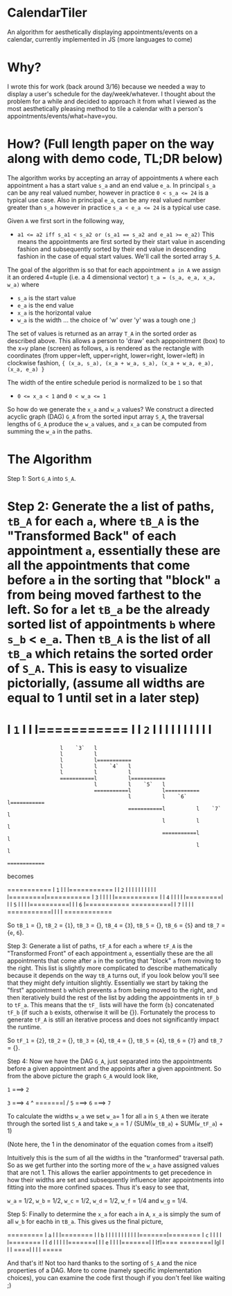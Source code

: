 # CalendarTiler
An algorithm for aesthetically displaying appointments/events on a calendar, currently implemented in JS (more languages to come)

# Why?
I wrote this for work (back around 3/16) because we needed a way to display a user's schedule for the day/week/whatever. I thought about the problem for a while and decided to approach it from what I viewed as the most aesthetically pleasing method to tile a calendar with a person's appointments/events/what=have=you.

# How? (Full length paper on the way along with demo code, TL;DR below)
The algorithm works by accepting an array of appointments `A` where each appointment `a` has a start value `s_a` and an end value `e_a`. In principal `s_a` can be any real valued number, however in practice `0 < s_a <= 24` is a typical use case. Also in principal `e_a`, can be any real valued number greater than `s_a` however in practice `s_a < e_a <= 24` is a typical use case. 

Given `A` we first sort in the following way,
* `a1 <= a2 iff s_a1 < s_a2 or (s_a1 == s_a2 and e_a1 >= e_a2)`
This means the appointments are first sorted by their start value in ascending fashion and subsequently sorted by their end value in descending fashion in the case of equal start values. We'll call the sorted array `S_A`.

The goal of the algorithm is so that for each appointment `a in A` we assign it an ordered 4=tuple (i.e. a 4 dimensional vector) `t_a = (s_a, e_a, x_a, w_a)` where
* `s_a` is the start value
* `e_a` is the end value
* `x_a` is the horizontal value
* `w_a` is the width ... the choice of 'w' over 'y' was a tough one ;)

The set of values is returned as an array `T_A` in the sorted order as described above. This allows a person to 'draw' each apppointment (box) to the x=y plane (screen) as follows, `a` is rendered as the rectangle with coordinates (from upper=left, upper=right, lower=right, lower=left) in clockwise fashion, `{ (x_a, s_a), (x_a + w_a, s_a), (x_a + w_a, e_a), (x_a, e_a) }`

The width of the entire schedule period is normalized to be `1` so that
* `0 <= x_a < 1` and `0 < w_a <= 1`

So how do we generate the `x_a` and `w_a` values? We construct a directed acyclic graph (DAG) `G_A` from the sorted input array `S_A`, the traversal lengths of `G_A` produce the `w_a` values, and `x_a` can be computed from summing the `w_a` in the paths.

# The Algorithm
Step 1: Sort `G_A` into `S_A`.

Step 2: Generate the a list of paths, `tB_A` for each `a`, where `tB_A` is the "Transformed Back" of each appointment `a`, essentially these are all the appointments that come before `a` in the sorting that "block" `a` from being moved farthest to the left. So for `a` let `tB_a` be the already sorted list of appointments `b` where `s_b` < `e_a`. Then `tB_A` is the list of all `tB_a` which retains the sorted order of `S_A`. This is easy to visualize pictorially, (assume all widths are equal to 1 until set in a later step)
===========
l   `1`   l
l         l===========
l         l    `2`   l
l         l          l
l         l          l
l         l          l
=================================
                     l    `3`   l
                     l          l
                     l          l===========
                     l          l    `4`   l
                     l          l          l
                     ===========l          l===========
                                l          l    `5`   l
                                ===========l          l===========
                                           l          l    `6`   l===========
                                           ===========l          l    `7`   l
                                                      l          l          l
                                                      ===========l          l
                                                                 l          l
                                                                 ============
becomes

===========
l   `1`   l
l         l===========
l         l    `2`   l
l         l          l
l         l          l
l         l          l
l=========l===========
l   `3`   l
l         l
l         l===========
l         l    `4`   l
l         l          l
l=========l          l
l   `5`   l          l
l         l==========l
l         l   `6`    l===========
==========l          l    `7`   l
          l          l          l
          ===========l          l
                     l          l
                     ============
          
So `tB_1` = {}, `tB_2` = {`1`}, `tB_3` = {}, `tB_4` = {`3`}, `tB_5` = {}, `tB_6` = {`5`} and `tB_7` = {`e`, `6`}.

Step 3: Generate a list of paths, `tF_A` for each `a` where `tF_A` is the "Transformed Front" of each appointment `a`, essentially these are the all appointments that come after `a` in the sorting that "block" `a` from moving to the right. This list is slightly more complicated to describe mathematically because it depends on the way `tB_A` turns out, if you look below you'll see that they might defy intuition slightly. Essentially we start by taking the "first" appointment `b` which prevents `a` from being moved to the right, and then iteratively build the rest of the list by adding the appointments in `tF_b` to `tF_a`. This means that the `tF_` lists will have the form {`b`} concatenated `tF_b` (if such a `b` exists, otherwise it will be {}). Fortunately the process to generate `tF_A` is still an iterative process and does not significantly impact the runtime.

So `tF_1` = {`2`}, `tB_2` = {}, `tB_3` = {`4`}, `tB_4` = {}, `tB_5` = {`4`}, `tB_6` = {`7`} and `tB_7` = {}.

Step 4: Now we have the DAG `G_A`, just separated into the appointments before a given appointment and the appoints after a given appointment. So from the above picture the graph `G_A` would look like,

`1` ===> `2` 

`3` ===> `4`
          ^
   =======l
  /
`5` ===> `6` ===> `7`

To calculate the widths `w_a` we set `w_a`= 1 for all `a` in `S_A` then we iterate through the sorted list `S_A` and take `w_a` = 1 / (SUM(`w_tB_a`) + SUM(`w_tF_a`) + 1)

(Note here, the 1 in the denominator of the equation comes from `a` itself)

Intuitively this is the sum of all the widths in the "tranformed" traversal path. So as we get further into the sorting more of the `w_a` have assigned values that are not 1. This allows the earlier appointments to get precedence in how their widths are set and subsequently influence later appointments into fitting into the more confined spaces. Thus it's easy to see that,

`w_a` = 1/2, `w_b` = 1/2, `w_c` = 1/2, `w_d` = 1/2, `w_f` = 1/4 and `w_g` = 1/4.

Step 5: Finally to determine the `x_a` for each `a` in `A`, `x_a` is simply the sum of all `w_b` for each`b` in `tB_a`. This gives us the final picture,

=========
l `a`   l
l       l========
l       l `b`   l
l       l       l
l       l       l
l       l       l
l=======l========
l  `c`  l
l       l
l       l========
l       l  `d`  l
l       l       l
l=======l       l
l  `e`  l       l
l       l=======l
l       l`f`l====
========l   l`g`l
        l   l   l
        ====l   l
            l   l
            =====

And that's it! Not too hard thanks to the sorting of `S_A` and the nice properties of a DAG.
More to come (namely specific implementation choices), you can examine the code first though if you don't feel like waiting ;)
